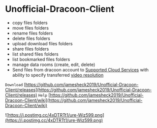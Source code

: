 # Unofficial-Dracoon-Client

* copy files folders
* move files folders
* rename files folders
* delete files folders
* upload download files folders
* share files folders
* list shared files folders
* list bookmarked files folders
* manage data rooms (create, edit, delete)
* Send files from dracoon account to [Supported Cloud Services](https://github.com/loudKode/Easy-Cloud-Integration/wiki/Supported-Cloud-Services) with ability to specify transferred [video resolution](https://i.postimg.cc/HsVnV1tC/ure-Wiz660.png)


`Download`
[https://github.com/jamesheck2019/Unofficial-Dracoon-Client/releases](https://github.com/jamesheck2019/Unofficial-Dracoon-Client/releases)
`Help`
[https://github.com/jamesheck2019/Unofficial-Dracoon-Client/wiki](https://github.com/jamesheck2019/Unofficial-Dracoon-Client/wiki)

![https://i.postimg.cc/4xDTRTt1/ure-Wiz599.png](https://i.postimg.cc/4xDTRTt1/ure-Wiz599.png)
